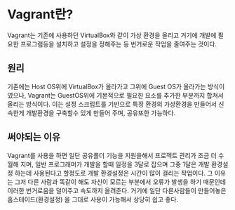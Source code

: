 # Vagrant란?

Vagrant는 기존에 사용하던 VirtualBox와 같이 가상 환경을 올리고 거기에 개발에 필요한 프로그램등을 설치하고 설정을 정해주는 등 번거로운 작업을 줄여주는 것이다.

## 원리

기존에는 Host OS위에 VirtualBox가 올라가고 그위에 Guest OS가 올라가는 방식이였으나, Vagrant는 GuestOS위에 기본적으로 필요한 요소를 추가한 부분까지 합쳐서 올리는 방식이다. 이는 설정 스크립트를 기반으로 특정 환경의 가상환경을 만들어서 신속한게 개발환경을 구축할수 있게 만들어 주며, 공유또한 가능하다. 

## 써야되는 이유

Vagrant를 사용을 하면 일단 공유폴더 기능을 지원을해서 프로젝트 관리가 조금 더 수월해 지며, 일반 프로그래머가 개발을 할때 일정을 3달로 잡으며 그중 1달은 개발 환경설정 하는데 사용된다고 할정도로 개발 환경설정은 시간이 많이 걸리는 작업이다. 그 이유는 그저 다른 사람과 똑같이 해도 자신이 모르는 부분에서 오류가 발생을 하기 때문인데 이러한 번거로움을 덜어주고 속도까지 올려준다. 거기에 일단 다른사람들이 만들어놓은 홈스테이드(환경설정) 을 그대로 사용이 가능해서 상당히 쉽고 좋다.